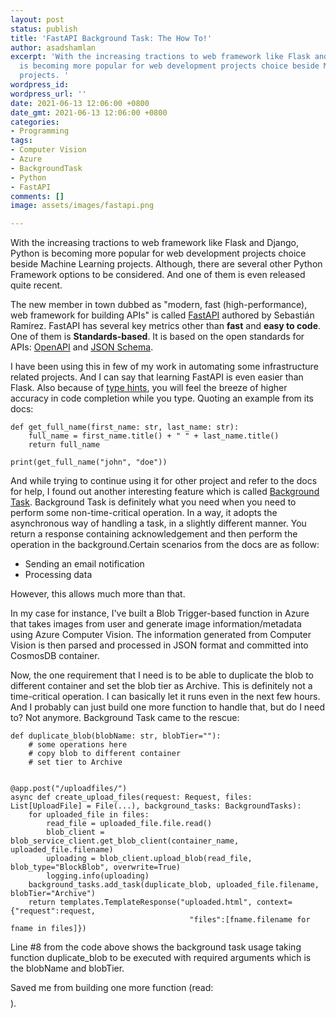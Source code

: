 ```yaml
---
layout: post
status: publish
title: 'FastAPI Background Task: The How To!'
author: asadshamlan
excerpt: 'With the increasing tractions to web framework like Flask and Django, Python
  is becoming more popular for web development projects choice beside Machine Learning
  projects. '
wordpress_id: 
wordpress_url: ''
date: 2021-06-13 12:06:00 +0800
date_gmt: 2021-06-13 12:06:00 +0800
categories:
- Programming
tags:
- Computer Vision
- Azure
- BackgroundTask
- Python
- FastAPI
comments: []
image: assets/images/fastapi.png

---
```

With the increasing tractions to web framework like Flask and Django, Python is becoming more popular for web development projects choice beside Machine Learning projects. Although, there are several other Python Framework options to be considered. And one of them is even released quite recent.

The new member in town dubbed as "modern, fast (high-performance), web framework for building APIs" is called [FastAPI](https://fastapi.tiangolo.com/ "FastAPI") authored by Sebastián Ramírez. FastAPI has several key metrics other than **fast** and **easy to code**. One of them is **Standards-based**. It is based on the open standards for APIs: [OpenAPI](https://github.com/OAI/OpenAPI-Specification)  and [JSON Schema](https://json-schema.org/).

I have been using this in few of my work in automating some infrastructure related projects. And I can say that learning FastAPI is even easier than Flask. Also because of [type hints](https://fastapi.tiangolo.com/python-types/), you will feel the breeze of higher accuracy in code completion while you type. Quoting an example from its docs:

    def get_full_name(first_name: str, last_name: str):
        full_name = first_name.title() + " " + last_name.title()
        return full_name
    
    print(get_full_name("john", "doe"))	

And while trying to continue using it for other project and refer to the docs for help, I found out another interesting feature which is called [Background Task](https://fastapi.tiangolo.com/tutorial/background-tasks/). Background Task is definitely what you need when you need to perform some non-time-critical operation. In a way, it adopts the asynchronous way of handling a task, in a slightly different manner. You return a response containing acknowledgement and then perform the operation in the background.Certain scenarios from the docs are as follow:

* Sending an email notification
* Processing data

However, this allows much more than that. 

In my case for instance, I've built a Blob Trigger-based function in Azure that takes images from user and generate image information/metadata using Azure Computer Vision. The information generated from Computer Vision is then parsed and processed in JSON format and committed into CosmosDB container. 

Now, the one requirement that I need is to be able to duplicate the blob to different container and set the blob tier as Archive. This is definitely not a time-critical operation. I can basically let it runs even in the next few hours. And I probably can just build one more function to handle that, but do I need to? Not anymore. Background Task came to the rescue:

    def duplicate_blob(blobName: str, blobTier=""):
    	# some operations here
    	# copy blob to different container
        # set tier to Archive
    	
    
    @app.post("/uploadfiles/")
    async def create_upload_files(request: Request, files: List[UploadFile] = File(...), background_tasks: BackgroundTasks):
        for uploaded_file in files:
            read_file = uploaded_file.file.read()
            blob_client = blob_service_client.get_blob_client(container_name, uploaded_file.filename)
            uploading = blob_client.upload_blob(read_file, blob_type="BlockBlob", overwrite=True)
            logging.info(uploading)
        background_tasks.add_task(duplicate_blob, uploaded_file.filename, blobTier="Archive")
        return templates.TemplateResponse("uploaded.html", context={"request":request, 
        									"files":[fname.filename for fname in files]})

Line #8 from the code above shows the background task usage taking function duplicate_blob to be executed with required arguments which is the blobName and blobTier.

Saved me from building one more function (read: $$$$). 